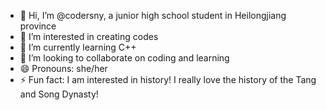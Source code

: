 - 👋 Hi, I’m @codersny, a junior high school student in Heilongjiang province
- 👀 I’m interested in creating codes
- 🌱 I’m currently learning C++
- 💞️ I’m looking to collaborate on coding and learning
- 😄 Pronouns: she/her
- ⚡ Fun fact: I am interested in history! I really love the history of the Tang and Song Dynasty!

<!---
codersny/codersny is a ✨ special ✨ repository because its `README.md` (this file) appears on your GitHub profile.
You can click the Preview link to take a look at your changes.
--->
